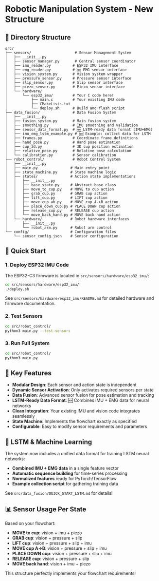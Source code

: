 # Robotic Manipulation System - New Structure

## 📁 Directory Structure

```
src/
├── sensors/                    # Sensor Management System
│   ├── __init__.py
│   ├── sensor_manager.py       # Central sensor coordinator
│   ├── imu_reader.py          # ESP32 IMU interface
│   ├── emg_reader.py          # 🆕 EMG sensor interface
│   ├── vision_system.py       # Vision system wrapper
│   ├── pressure_sensor.py     # Pressure sensor interface
│   ├── slip_sensor.py         # Slip sensor interface
│   ├── piezo_sensor.py        # Piezo sensor interface
│   └── hardware/
│       └── esp32_imu/         # Your C code here!
│           ├── main.c         # Your existing IMU code
│           ├── CMakeLists.txt
│           └── deploy.sh      # Build and flash script
├── data_fusion/               # Data Fusion System
│   ├── __init__.py
│   ├── fusion_system.py       # Main fusion system
│   ├── smoothing.py           # IMU smoothing and validation
│   ├── sensor_data_format.py  # 🆕 LSTM-ready data format (IMU+EMG)
│   ├── imu_emg_lstm_example.py # 🆕 Example: collect data for LSTM
│   ├── frames.py              # Coordinate frame definitions
│   ├── hand_pose.py           # Hand pose estimation
│   ├── cup_3d.py              # 3D cup position estimation
│   ├── relative_pose.py       # Relative pose calculation
│   └── calibration.py         # Sensor calibration
├── robot_control/             # Robot Control System
│   ├── __init__.py
│   ├── main.py               # Main entry point
│   ├── state_machine.py      # State machine logic
│   ├── states/               # Action state implementations
│   │   ├── __init__.py
│   │   ├── base_state.py     # Abstract base class
│   │   ├── move_to_cup.py    # MOVE to cup action
│   │   ├── grab_cup.py       # GRAB cup action
│   │   ├── lift_cup.py       # LIFT cup action
│   │   ├── move_cup_ab.py    # MOVE cup A->B action
│   │   ├── place_down_cup.py # PLACE DOWN cup action
│   │   ├── release_cup.py    # RELEASE cup action
│   │   └── move_back_hand.py # MOVE back hand action
│   └── hardware/             # Robot hardware interfaces
│       ├── __init__.py
│       └── robot_arm.py      # Robot arm control
└── config/                   # Configuration files
    └── sensor_config.json    # Sensor configuration
```

## 🚀 Quick Start

### 1. Deploy ESP32 IMU Code

The ESP32-C3 firmware is located in `src/sensors/hardware/esp32_imu/`:

```bash
cd src/sensors/hardware/esp32_imu/
./deploy.sh
```

See `src/sensors/hardware/esp32_imu/README.md` for detailed hardware and firmware documentation.

### 2. Test Sensors
```bash
cd src/robot_control/
python3 main.py --test-sensors
```

### 3. Run Full System
```bash
cd src/robot_control/
python3 main.py
```

## 🔧 Key Features

- **Modular Design**: Each sensor and action state is independent
- **Dynamic Sensor Activation**: Only activates required sensors per state
- **Data Fusion**: Advanced sensor fusion for pose estimation and tracking
- **LSTM-Ready Data Format**: 🆕 Combines IMU + EMG data for neural networks
- **Clean Integration**: Your existing IMU and vision code integrates seamlessly
- **State Machine**: Implements the flowchart exactly as specified
- **Configurable**: Easy to modify sensor requirements and parameters

## 🧠 LSTM & Machine Learning

The system now includes a unified data format for training LSTM neural networks:

- **Combined IMU + EMG data** in a single feature vector
- **Automatic sequence building** for time-series processing
- **Normalized features** ready for PyTorch/TensorFlow
- **Example collection script** for gathering training data

See `src/data_fusion/QUICK_START_LSTM.md` for details!

## 📊 Sensor Usage Per State

Based on your flowchart:
- **MOVE to cup**: vision + imu + piezo
- **GRAB cup**: vision + pressure + slip
- **LIFT cup**: vision + pressure + slip + imu
- **MOVE cup A->B**: vision + pressure + slip + imu
- **PLACE DOWN cup**: vision + pressure + slip + imu
- **RELEASE cup**: vision + pressure + slip
- **MOVE back hand**: vision + imu + piezo

This structure perfectly implements your flowchart requirements!
